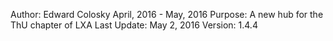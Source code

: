 Author: Edward Colosky
April, 2016 - May, 2016
Purpose: A new hub for the ThU chapter of LXA
Last Update: May 2, 2016
Version: 1.4.4

